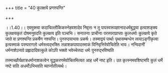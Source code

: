 +++
title = "40 कुलक्षये प्रणश्यन्ति"

+++
  
  
।।1.40।। एवमुक्त्वा कदाचिल्लौकिकस्नेहवशादेव निवृत्तः न तु
पापस्वरूपज्ञानादधर्मबुद्ध्या इत्याशङ्क्य कुलक्षयकृतं दोषमनुवदति कुलक्षय
इति पञ्चभिः। सनातनाः प्राचीनाः परस्पराप्राप्ताः कुलधर्माः कुलक्षये कृते
जाते वा प्रणश्यन्ति प्रकर्षेण नश्यन्ति। पुनरुदयाभावः प्रकर्षः।
तस्माद्वयं पार्थाः पृथासम्बन्धेन त्वयाऽङ्गीकृत्वा इत्यस्माकं परम्परागतो
धर्मस्त्वद्भक्तिः तन्नाशकपापादस्माकं विनिवृत्तिरेवोचितेति भावः।
नन्विदानीं धर्मनाशेऽप्यग्रे प्रह्लादादिवत्कुले कोऽपि भक्तो भवेच्चेत्तदा
धर्मः पुनरुद्भविष्यति  
  
तस्माच्छौर्यक्षात्रधर्मानाशकत्वेन युद्धकरणमेवोचितमित्यत आह धर्मे नष्ट
इति। उत कृत्स्नमवशिष्टमपि कुलं धर्मे नष्टे सति अधर्मोऽभिभवति
व्याप्नोतीत्यर्थः।  
  
  
  
